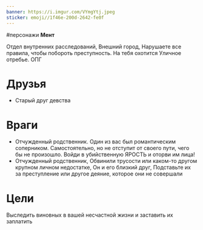 ```yaml
---
banner: https://i.imgur.com/VYmgYtj.jpeg
sticker: emoji//1f46e-200d-2642-fe0f
---
```

#персонажи 
**Мент**

Отдел внутренних расследований, Внешний город, Нарушаете все правила, чтобы побороть преступность. На тебя охотится Уличное отребье. ОПГ

# Друзья 
- Старый друг девства
# Враги

- Отчужденный родственник. Один из вас был романтическим соперником. Самостоятельно, но не отступит от своего пути, чего бы не произошло. Войди в убийственную ЯРОСТЬ и оторви им лица!
- Отчужденный родственник, Обвинили трусости или каком-то другом крупном личном недостатке, Он и его близкий друг, Подставьте их за преступление или другое деяние, которое они не совершали

# Цели
Выследить виновных в вашей несчастной жизни и заставить их заплатить
